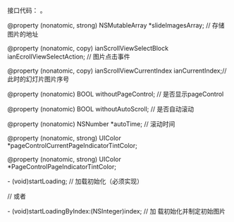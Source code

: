 接口代码：
。
<p>@property (nonatomic, strong) NSMutableArray *slideImagesArray; // 存储图片的地址</p>
<p>@property (nonatomic, copy) ianScrollViewSelectBlock ianEcrollViewSelectAction; // 图片点击事件</p>
<p>@property (nonatomic, copy) ianScrollViewCurrentIndex ianCurrentIndex;// 此时的幻灯片图片序号</p>
<p>@property (nonatomic) BOOL withoutPageControl; // 是否显示pageControl </p>
<p>@property (nonatomic) BOOL withoutAutoScroll; // 是否自动滚动 </p>
<p>@property (nonatomic) NSNumber *autoTime; // 滚动时间</p>
<p>@property (nonatomic, strong) UIColor *pageControlCurrentPageIndicatorTintColor;</p>
<p>@property (nonatomic, strong) UIColor *PageControlPageIndicatorTintColor;</p>
<p>- (void)startLoading; // 加载初始化（必须实现）</p>

<p>// 或者 </p>
<p>- (void)startLoadingByIndex:(NSInteger)index; // 加 载初始化并制定初始图片 </p>
